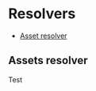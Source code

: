 Resolvers
=========

* [Asset resolver](#assets)

Assets resolver
---------------

<a id="contact_form"></a>

Test